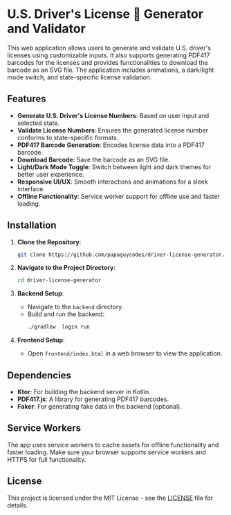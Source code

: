 # U.S. Driver's License 🪪 Generator and Validator

This web application allows users to generate and validate U.S. driver's licenses using customizable inputs. It also supports generating PDF417 barcodes for the licenses and provides functionalities to download the barcode as an SVG file. The application includes animations, a dark/light mode switch, and state-specific license validation.

## Features

- **Generate U.S. Driver's License Numbers**: Based on user input and selected state.
- **Validate License Numbers**: Ensures the generated license number conforms to state-specific formats.
- **PDF417 Barcode Generation**: Encodes license data into a PDF417 barcode.
- **Download Barcode**: Save the barcode as an SVG file.
- **Light/Dark Mode Toggle**: Switch between light and dark themes for better user experience.
- **Responsive UI/UX**: Smooth interactions and animations for a sleek interface.
- **Offline Functionality**: Service worker support for offline use and faster loading.

## Installation

1. **Clone the Repository**:
    ```bash
    git clone https://github.com/papaguycodes/driver-license-generator.git
    ```

2. **Navigate to the Project Directory**:
    ```bash
    cd driver-license-generator
    ```

3. **Backend Setup**:
   - Navigate to the `backend` directory.
   - Build and run the backend:
     ```bash
     ./gradlew  login run
     ```

4. **Frontend Setup**:
   - Open `frontend/index.html` in a web browser to view the application.

## Dependencies

- **Ktor**: For building the backend server in Kotlin.
- **PDF417.js**: A library for generating PDF417 barcodes.
- **Faker**: For generating fake data in the backend (optional).

## Service Workers

The app uses service workers to cache assets for offline functionality and faster loading. Make sure your browser supports service workers and HTTPS for full functionality.

## License

This project is licensed under the MIT License - see the [LICENSE](LICENSE) file for details.
